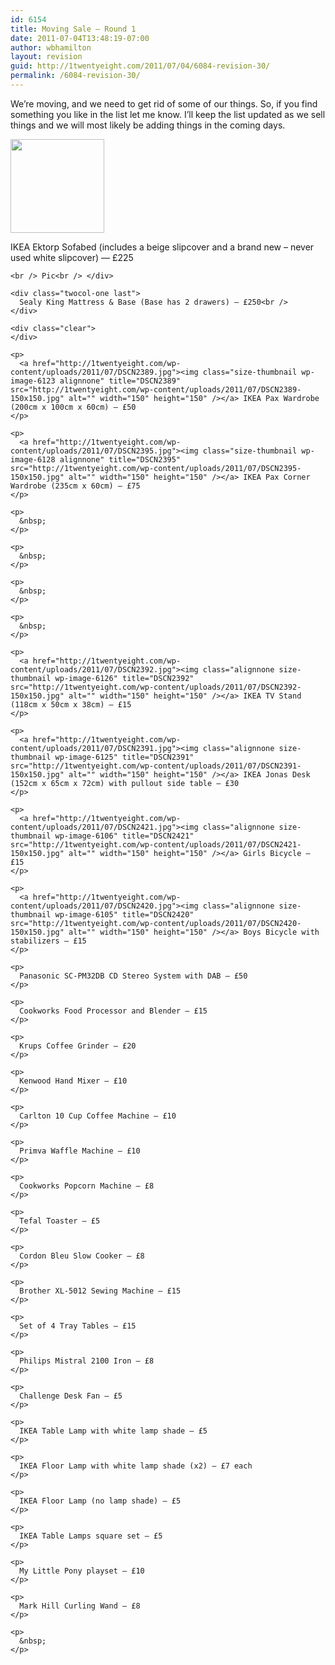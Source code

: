 ```yaml
---
id: 6154
title: Moving Sale — Round 1
date: 2011-07-04T13:48:19-07:00
author: wbhamilton
layout: revision
guid: http://1twentyeight.com/2011/07/04/6084-revision-30/
permalink: /6084-revision-30/
---
```

We&#8217;re moving, and we need to get rid of some of our things. So, if you find something you like in the list let me know. I&#8217;ll keep the list updated as we sell things and we will most likely be adding things in the coming days.

<div class="twocol-one">
  <a href="http://1twentyeight.com/wp-content/uploads/2011/07/DSCN2393.jpg"><img class="size-thumbnail wp-image-6127 alignnone" title="DSCN2393" src="http://1twentyeight.com/wp-content/uploads/2011/07/DSCN2393-150x150.jpg" alt="" width="150" height="150" /></a><br /> 
  
  <div class="twocol-one">
  </div></p> 
  
  <div class="twocol-one last">
    IKEA Ektorp Sofabed (includes a beige slipcover and a brand new &#8211; never used white slipcover) — £225<br />
  </div>
  
  <div class="clear">
  </div>
  
  <p>
    <div class="twocol-one">
    </div>
    
    <br /> Pic<br /> </div> 
    
    <div class="twocol-one last">
      Sealy King Mattress & Base (Base has 2 drawers) — £250<br />
    </div>
    
    <div class="clear">
    </div>
    
    <p>
      <a href="http://1twentyeight.com/wp-content/uploads/2011/07/DSCN2389.jpg"><img class="size-thumbnail wp-image-6123 alignnone" title="DSCN2389" src="http://1twentyeight.com/wp-content/uploads/2011/07/DSCN2389-150x150.jpg" alt="" width="150" height="150" /></a> IKEA Pax Wardrobe (200cm x 100cm x 60cm) — £50
    </p>
    
    <p>
      <a href="http://1twentyeight.com/wp-content/uploads/2011/07/DSCN2395.jpg"><img class="size-thumbnail wp-image-6128 alignnone" title="DSCN2395" src="http://1twentyeight.com/wp-content/uploads/2011/07/DSCN2395-150x150.jpg" alt="" width="150" height="150" /></a> IKEA Pax Corner Wardrobe (235cm x 60cm) — £75
    </p>
    
    <p>
      &nbsp;
    </p>
    
    <p>
      &nbsp;
    </p>
    
    <p>
      &nbsp;
    </p>
    
    <p>
      &nbsp;
    </p>
    
    <p>
      <a href="http://1twentyeight.com/wp-content/uploads/2011/07/DSCN2392.jpg"><img class="alignnone size-thumbnail wp-image-6126" title="DSCN2392" src="http://1twentyeight.com/wp-content/uploads/2011/07/DSCN2392-150x150.jpg" alt="" width="150" height="150" /></a> IKEA TV Stand (118cm x 50cm x 38cm) — £15
    </p>
    
    <p>
      <a href="http://1twentyeight.com/wp-content/uploads/2011/07/DSCN2391.jpg"><img class="alignnone size-thumbnail wp-image-6125" title="DSCN2391" src="http://1twentyeight.com/wp-content/uploads/2011/07/DSCN2391-150x150.jpg" alt="" width="150" height="150" /></a> IKEA Jonas Desk (152cm x 65cm x 72cm) with pullout side table — £30
    </p>
    
    <p>
      <a href="http://1twentyeight.com/wp-content/uploads/2011/07/DSCN2421.jpg"><img class="alignnone size-thumbnail wp-image-6106" title="DSCN2421" src="http://1twentyeight.com/wp-content/uploads/2011/07/DSCN2421-150x150.jpg" alt="" width="150" height="150" /></a> Girls Bicycle — £15
    </p>
    
    <p>
      <a href="http://1twentyeight.com/wp-content/uploads/2011/07/DSCN2420.jpg"><img class="alignnone size-thumbnail wp-image-6105" title="DSCN2420" src="http://1twentyeight.com/wp-content/uploads/2011/07/DSCN2420-150x150.jpg" alt="" width="150" height="150" /></a> Boys Bicycle with stabilizers — £15
    </p>
    
    <p>
      Panasonic SC-PM32DB CD Stereo System with DAB — £50
    </p>
    
    <p>
      Cookworks Food Processor and Blender — £15
    </p>
    
    <p>
      Krups Coffee Grinder — £20
    </p>
    
    <p>
      Kenwood Hand Mixer — £10
    </p>
    
    <p>
      Carlton 10 Cup Coffee Machine — £10
    </p>
    
    <p>
      Primva Waffle Machine — £10
    </p>
    
    <p>
      Cookworks Popcorn Machine — £8
    </p>
    
    <p>
      Tefal Toaster — £5
    </p>
    
    <p>
      Cordon Bleu Slow Cooker — £8
    </p>
    
    <p>
      Brother XL-5012 Sewing Machine — £15
    </p>
    
    <p>
      Set of 4 Tray Tables — £15
    </p>
    
    <p>
      Philips Mistral 2100 Iron — £8
    </p>
    
    <p>
      Challenge Desk Fan — £5
    </p>
    
    <p>
      IKEA Table Lamp with white lamp shade — £5
    </p>
    
    <p>
      IKEA Floor Lamp with white lamp shade (x2) — £7 each
    </p>
    
    <p>
      IKEA Floor Lamp (no lamp shade) — £5
    </p>
    
    <p>
      IKEA Table Lamps square set — £5
    </p>
    
    <p>
      My Little Pony playset — £10
    </p>
    
    <p>
      Mark Hill Curling Wand — £8
    </p>
    
    <p>
      &nbsp;
    </p>